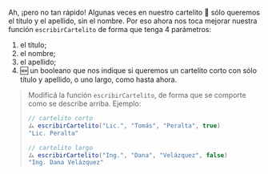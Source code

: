 Ah, ¡pero no tan rápido! Algunas veces en nuestro cartelito :name_badge: sólo queremos el título y el apellido, sin el nombre. Por eso ahora nos toca mejorar nuestra función `escribirCartelito` de forma que tenga 4 parámetros: 

1. el título;
2. el nombre;
3. el apellido;
4. :new: un booleano que nos indique si queremos un cartelito corto con sólo título y apellido, o uno largo, como hasta ahora.

> Modificá la función `escribirCartelito`, de forma que se comporte como se describe arriba. Ejemplo: 
> 
> ```javascript
> // cartelito corto
> ム escribirCartelito("Lic.", "Tomás", "Peralta", true)
> "Lic. Peralta"
>
> // cartelito largo
> ム escribirCartelito("Ing.", "Dana", "Velázquez", false)
> "Ing. Dana Velázquez"
> ```